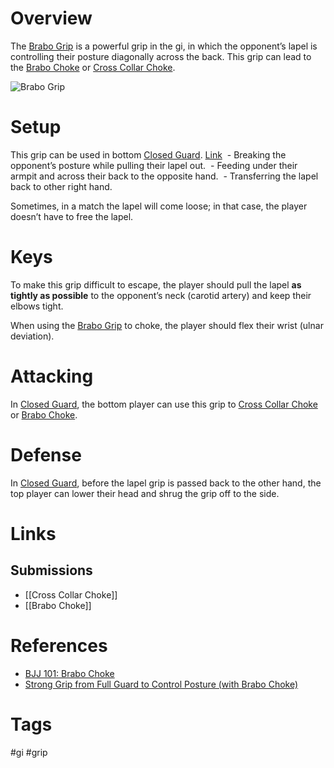 # Overview
The <u>Brabo Grip</u> is a powerful grip in the gi, in which the opponent’s lapel is controlling their posture diagonally across the back. This grip can lead to the [Brabo Choke](obsidian://open?vault=BJJ%20Notes&file=Submissions%2FBrabo%20Choke) or [Cross Collar Choke](obsidian://open?vault=BJJ%20Notes&file=Submissions%2FCross%20Collar%20Choke).

![Brabo Grip](https://evolve-mma.com/wp-content/uploads/2022/03/barbo-choke-bjj-.jpg)
# Setup
This grip can be used in bottom [Closed Guard](obsidian://open?vault=BJJ%20Notes&file=Guards%2FClosed%20Guard). [Link](https://www.youtube.com/watch?v=DXE-FfK1j0E&t=45s)
 - Breaking the opponent’s posture while pulling their lapel out.
 - Feeding under their armpit and across their back to the opposite hand.
 - Transferring the lapel back to other right hand.

Sometimes, in a match the lapel will come loose; in that case, the player doesn’t have to free the lapel.
# Keys
To make this grip difficult to escape, the player should pull the lapel **as tightly as possible** to the opponent’s neck (carotid artery) and keep their elbows tight. 

When using the <u>Brabo Grip</u> to choke, the player should flex their wrist (ulnar deviation).
# Attacking
In [Closed Guard](obsidian://open?vault=BJJ%20Notes&file=Guards%2FClosed%20Guard), the bottom player can use this grip to [Cross Collar Choke](obsidian://open?vault=BJJ%20Notes&file=Submissions%2FCross%20Collar%20Choke) or [Brabo Choke](obsidian://open?vault=BJJ%20Notes&file=Submissions%2FBrabo%20Choke).
# Defense
In [Closed Guard](obsidian://open?vault=BJJ%20Notes&file=Guards%2FClosed%20Guard), before the lapel grip is passed back to the other hand, the top player can lower their head and shrug the grip off to the side. 
# Links
## Submissions
- [[Cross Collar Choke]]
- [[Brabo Choke]]
# References
- [BJJ 101: Brabo Choke](https://evolve-mma.com/blog/bjj-101-brabo-choke/)
- [Strong Grip from Full Guard to Control Posture (with Brabo Choke)](https://www.chewjitsu.net/2018/10/strong-grip-from-full-guard-to-control-posture-with-brabo-choke/ "Permanent Link: Strong Grip from Full Guard to Control Posture (with Brabo Choke)")
# Tags
#gi #grip 